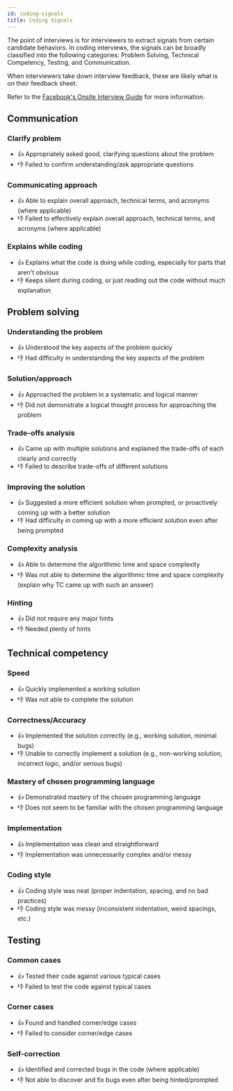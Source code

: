 ```yaml
---
id: coding-signals
title: Coding Signals
---
```


The point of interviews is for interviewers to extract signals from certain candidate behaviors. In coding interviews, the signals can be broadly classified into the following categories: Problem Solving, Technical Competency, Testing, and Communication.

When interviewers take down interview feedback, these are likely what is on their feedback sheet.

Refer to the [Facebook's Onsite Interview Guide](https://www.facebook.com/careers/swe-prep-onsite) for more information.

## Communication

### Clarify problem

- 👍 Appropriately asked good, clarifying questions about the problem
- 👎 Failed to confirm understanding/ask appropriate questions

### Communicating approach

- 👍 Able to explain overall approach, technical terms, and acronyms (where applicable)
- 👎 Failed to effectively explain overall approach, technical terms, and acronyms (where applicable)

### Explains while coding

- 👍 Explains what the code is doing while coding, especially for parts that aren't obvious
- 👎 Keeps silent during coding, or just reading out the code without much explanation

## Problem solving

### Understanding the problem

- 👍 Understood the key aspects of the problem quickly
- 👎 Had difficulty in understanding the key aspects of the problem

### Solution/approach

- 👍 Approached the problem in a systematic and logical manner
- 👎 Did not demonstrate a logical thought process for approaching the problem

### Trade-offs analysis

- 👍 Came up with multiple solutions and explained the trade-offs of each clearly and correctly
- 👎 Failed to describe trade-offs of different solutions

### Improving the solution

- 👍 Suggested a more efficient solution when prompted, or proactively coming up with a better solution
- 👎 Had difficulty in coming up with a more efficient solution even after being prompted

### Complexity analysis

- 👍 Able to determine the algorithmic time and space complexity
- 👎 Was not able to determine the algorithmic time and space complexity (explain why TC came up with such an answer)

### Hinting

- 👍 Did not require any major hints
- 👎 Needed plenty of hints

## Technical competency

### Speed

- 👍 Quickly implemented a working solution
- 👎 Was not able to complete the solution

### Correctness/Accuracy

- 👍 Implemented the solution correctly (e.g., working solution, minimal bugs)
- 👎 Unable to correctly implement a solution (e.g., non-working solution, incorrect logic, and/or serious bugs)

### Mastery of chosen programming language

- 👍 Demonstrated mastery of the chosen programming language
- 👎 Does not seem to be familiar with the chosen programming language

### Implementation

- 👍 Implementation was clean and straightforward
- 👎 Implementation was unnecessarily complex and/or messy

### Coding style

- 👍 Coding style was neat (proper indentation, spacing, and no bad practices)
- 👎 Coding style was messy (inconsistent indentation, weird spacings, etc.)

## Testing

### Common cases

- 👍 Tested their code against various typical cases
- 👎 Failed to test the code against typical cases

### Corner cases

- 👍 Found and handled corner/edge cases
- 👎 Failed to consider corner/edge cases

### Self-correction

- 👍 Identified and corrected bugs in the code (where applicable)
- 👎 Not able to discover and fix bugs even after being hinted/prompted
